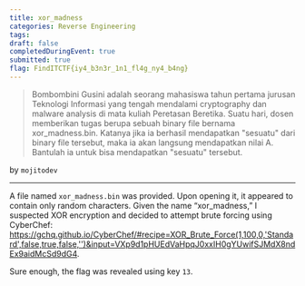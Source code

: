 ```yaml
---
title: xor_madness
categories: Reverse Engineering
tags: 
draft: false
completedDuringEvent: true
submitted: true
flag: FindITCTF{iy4_b3n3r_1n1_fl4g_ny4_b4ng}
---
```

> Bombombini Gusini adalah seorang mahasiswa tahun pertama jurusan Teknologi Informasi yang tengah mendalami cryptography dan malware analysis di mata kuliah Peretasan Beretika. Suatu hari, dosen memberikan tugas berupa sebuah binary file bernama xor_madness.bin. Katanya jika ia berhasil mendapatkan "sesuatu" dari binary file tersebut, maka ia akan langsung mendapatkan nilai A. Bantulah ia untuk bisa mendapatkan "sesuatu" tersebut.

by `mojitodev`

---

A file named `xor_madness.bin` was provided. Upon opening it, it appeared to contain only random characters. Given the name “xor_madness,” I suspected XOR encryption and decided to attempt brute forcing using CyberChef: https://gchq.github.io/CyberChef/#recipe=XOR_Brute_Force(1,100,0,'Standard',false,true,false,'')&input=VXp9d1pHUEdVaHpqJ0xxIH0gYUwifSJMdX8ndEx9aidMcSd9dG4. 

Sure enough, the flag was revealed using key `13`.
